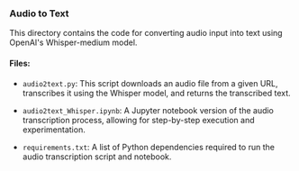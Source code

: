 ### Audio to Text

This directory contains the code for converting audio input into text using OpenAI's Whisper-medium model.

#### Files:

- `audio2text.py`: This script downloads an audio file from a given URL, transcribes it using the Whisper model, and returns the transcribed text.

- `audio2text_Whisper.ipynb`: A Jupyter notebook version of the audio transcription process, allowing for step-by-step execution and experimentation.

- `requirements.txt`: A list of Python dependencies required to run the audio transcription script and notebook.
